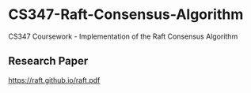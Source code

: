 # CS347-Raft-Consensus-Algorithm
CS347 Coursework - Implementation of the Raft Consensus Algorithm

## Research Paper
https://raft.github.io/raft.pdf